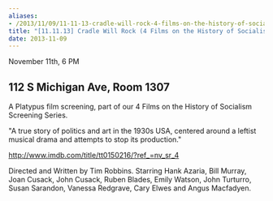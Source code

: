 ```yaml
---
aliases:
- /2013/11/09/11-11-13-cradle-will-rock-4-films-on-the-history-of-socialism-screening-series
title: "[11.11.13] Cradle Will Rock (4 Films on the History of Socialism Screening Series)"
date: 2013-11-09
---
```

November 11th, 6 PM

## 112 S Michigan Ave, Room 1307

A Platypus film screening, part of our 4 Films on the History of Socialism Screening Series.

"A true story of politics and art in the 1930s USA, centered around a leftist musical drama and attempts to stop its production."

<http://www.imdb.com/title/tt0150216/?ref_=nv_sr_4>

Directed and Written by Tim Robbins. Starring Hank Azaria, Bill Murray, Joan Cusack, John Cusack, Ruben Blades, Emily Watson, John Turturro, Susan Sarandon, Vanessa Redgrave, Cary Elwes and Angus Macfadyen.
